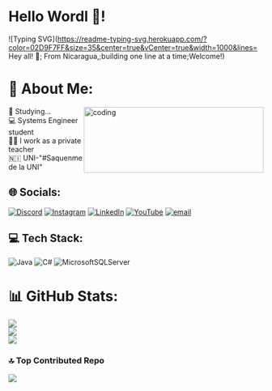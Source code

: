 # Hello Wordl 👋!
 ![Typing SVG](https://readme-typing-svg.herokuapp.com/?color=02D9F7FF&size=35&center=true&vCenter=true&width=1000&lines= Hey all! 👋; From Nicaragua,;building one line at a time;Welcome!)
<!-------------------------------------------------------------------------------------------------------------------------------------------------------------------------->

# 💫 About Me:
<img align = "right" alt="coding" width="355" height="130" src=https://i.pinimg.com/originals/16/69/e5/1669e57761ccc67fa5e31a09a54764d0.gif>

🌱 Studying...<br>💻 Systems Engineer student<br>👩‍🏫 I work as a private teacher <br>🇳🇮 UNI-"#Saquenme de la UNI" 

## 🌐 Socials:
[![Discord](https://img.shields.io/badge/Discord-%237289DA.svg?logo=discord&logoColor=white)](https://discord.gg/luisa_mttr) [![Instagram](https://img.shields.io/badge/Instagram-%23E4405F.svg?logo=Instagram&logoColor=white)](https://instagram.com/https://www.instagram.com/luisa.mttr/) [![LinkedIn](https://img.shields.io/badge/LinkedIn-%230077B5.svg?logo=linkedin&logoColor=white)](https://linkedin.com/in/www.linkedin.com/in/luisa-téllez-6b9602250) [![YouTube](https://img.shields.io/badge/YouTube-%23FF0000.svg?logo=YouTube&logoColor=white)](https://youtube.com/@https://www.youtube.com/channel/UCnJLQgttAxIw1B7G8t3dDPQ) [![email](https://img.shields.io/badge/Email-D14836?logo=gmail&logoColor=white)](mailto:luisa.tellez.pro@outlook.com) 


## 💻 Tech Stack:
![Java](https://img.shields.io/badge/java-%23ED8B00.svg?style=for-the-badge&logo=java&logoColor=white) ![C#](https://img.shields.io/badge/c%23-%23239120.svg?style=for-the-badge&logo=c-sharp&logoColor=white) ![MicrosoftSQLServer](https://img.shields.io/badge/Microsoft%20SQL%20Sever-CC2927?style=for-the-badge&logo=microsoft%20sql%20server&logoColor=white)

# 📊 GitHub Stats:
![](https://github-readme-stats.vercel.app/api?username=Louismttr&theme=one_dark_pro&hide_border=false&include_all_commits=true&count_private=true)<br/>
![](https://nirzak-streak-stats.vercel.app/?user=Louismttr&theme=one_dark_pro&hide_border=false)<br/>
![](https://github-readme-stats.vercel.app/api/top-langs/?username=Louismttr&theme=one_dark_pro&hide_border=false&include_all_commits=true&count_private=true&layout=compact)

### 🔝 Top Contributed Repo
![](https://github-contributor-stats.vercel.app/api?username=Louismttr&limit=5&theme=one_dark_pro&combine_all_yearly_contributions=true)


<!--
**Louismttr/Louismttr** is a ✨ _special_ ✨ repository because its `README.md` (this file) appears on your GitHub profile.
-->
